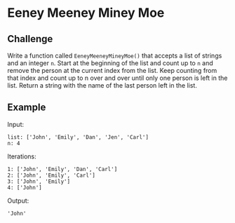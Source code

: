 # Eeney Meeney Miney Moe

## Challenge
Write a function called `EeneyMeeneyMineyMoe()` that accepts a list of strings and an integer `n`. Start at the beginning of the list and count up to `n` and remove the person at the current index from the list. Keep counting from that index and count up to n over and over until only one person is left in the list. Return a string with the name of the last person left in the list.

## Example

Input:

    list: ['John', 'Emily', 'Dan', 'Jen', 'Carl']
    n: 4
    

Iterations: 

    1: ['John', 'Emily', 'Dan', 'Carl']
    2: ['John', 'Emily', 'Carl']
    3: ['John', 'Emily']
    4: ['John']
    
Output:

    'John' 